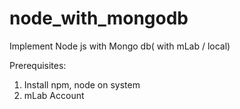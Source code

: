 # node_with_mongodb
Implement Node js with Mongo db( with mLab / local)

Prerequisites:

1. Install npm, node on system
2. mLab Account  

